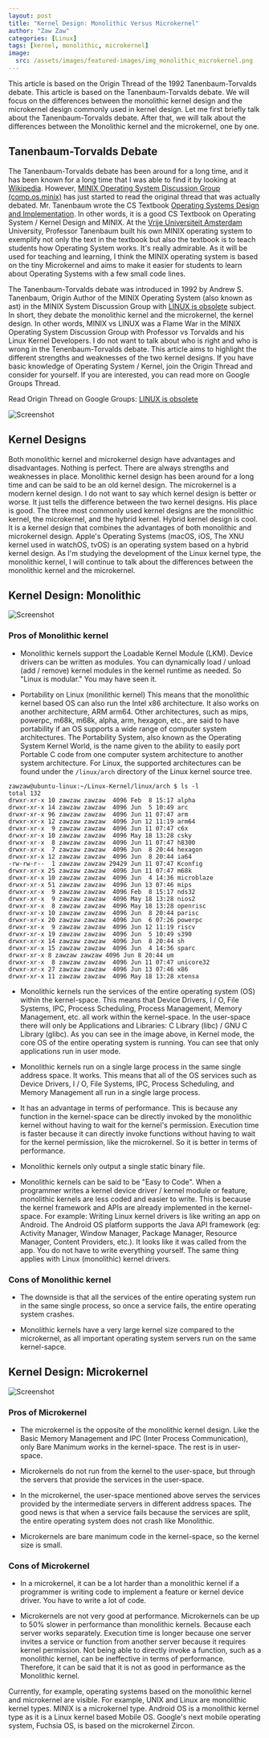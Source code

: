 ```yaml
---
layout: post
title: "Kernel Design: Monolithic Versus Microkernel"
author: "Zaw Zaw"
categories: [Linux]
tags: [kernel, monolithic, microkernel]
image:
  src: /assets/images/featured-images/img_monolithic_microkernel.png
---
```


This article is based on the Origin Thread of the 1992 Tanenbaum-Torvalds debate. This article is based on the Tanenbaum-Torvalds debate. We will focus on the differences between the monolithic kernel design and the microkernel design commonly used in kernel design. Let me first briefly talk about the Tanenbaum-Torvalds debate. After that, we will talk about the differences between the Monolithic kernel and the microkernel, one by one.

## Tanenbaum-Torvalds Debate

The Tanenbaum-Torvalds debate has been around for a long time, and it has been known for a long time that I was able to find it by looking at [Wikipedia](https://en.wikipedia.org/wiki/Tanenbaum%E2%80%93Torvalds_debate). However, [MINIX Operating System Discussion Group (comp.os.minix)](https://groups.google.com/g/comp.os.minix) has just started to read the original thread that was actually debated. Mr. Tanenbaum wrote the CS Textbook [Operating Systems Design and Implementation](https://www.amazon.com/Operating-Systems-Design-Implementation-3rd/dp/0131429388). In other words, it is a good CS Textbook on Operating System / Kernel Design and MINIX. At the [Vrije Universiteit Amsterdam](https://www.vu.nl/en) University, Professor Tanenbaum built his own MINIX operating system to exemplify not only the text in the textbook but also the textbook is to teach students how Operating System works. It's really admirable. As it will be used for teaching and learning, I think the MINIX operating system is based on the tiny Microkernel and aims to make it easier for students to learn about Operating Systems with a few small code lines.

The Tanenbaum-Torvalds debate was introduced in 1992 by Andrew S. Tanenbaum, Origin Author of the MINIX Operating System (also known as ast) in the MINIX System Discussion Group with [LINUX is obsolete](https://groups.google.com/g/comp.os.minix/c/wlhw16QWltI) subject. In short, they debate the monolithic kernel and the microkernel, the kernel design. In other words, MINIX vs LINUX was a Flame War in the MINIX Operating System Discussion Group with Professor vs Torvalds and his Linux Kernel Developers. I do not want to talk about who is right and who is wrong in the Tenenbaum-Torvalds debate. This article aims to highlight the different strengths and weaknesses of the two kernel designs. If you have basic knowledge of Operating System / Kernel, join the Origin Thread and consider for yourself. If you are interested, you can read more on Google Groups Thread.

Read Origin Thread on Google Groups: [LINUX is obsolete](https://groups.google.com/g/comp.os.minix/c/wlhw16QWltI)

![Screenshot](/assets/images/screenshots/img_screenshot_ast_torvalds_debate.png)

## Kernel Designs

Both monolithic kernel and microkernel design have advantages and disadvantages. Nothing is perfect. There are always strengths and weaknesses in place. Monolithic kernel design has been around for a long time and can be said to be an old kernel design. The microkernel is a modern kernel design. I do not want to say which kernel design is better or worse. It just tells the difference between the two kernel designs. His place is good. The three most commonly used kernel designs are the monolithic kernel, the microkernel, and the hybrid kernel. Hybrid kernel design is cool. It is a kernel design that combines the advantages of both monolithic and microkernel design. Apple's Operating Systems (macOS, iOS, The XNU kernel used in watchOS, tvOS) is an operating system based on a hybrid kernel design. As I'm studying the development of the Linux kernel type, the monolithic kernel, I will continue to talk about the differences between the monolithic kernel and the microkernel.

## Kernel Design: Monolithic

![Screenshot](/assets/images/screenshots/img_screenshot_monolithic.png)

### Pros of Monolithic kernel

- Monolithic kernels support the Loadable Kernel Module (LKM). Device drivers can be written as modules. You can dynamically load / unload (add / remove) kernel modules in the kernel runtime as needed. So "Linux is modular." You may have seen it.

- Portability on Linux (monilithic kernel) This means that the monolithic kernel based OS can also run the Intel x86 architecture. It also works on another architecture, ARM arm64. Other architectures, such as mips, powerpc, m68k, m68k, alpha, arm, hexagon, etc., are said to have portability if an OS supports a wide range of computer system architectures. The Portability System, also known as the Operating System Kernel World, is the name given to the ability to easily port Portable C code from one computer system architecture to another system architecture. For Linux, the supported architectures can be found under the `/linux/arch` directory of the Linux kernel source tree.

```
zawzaw@ubuntu-linux:~/Linux-Kernel/linux/arch $ ls -l
total 132
drwxr-xr-x 10 zawzaw zawzaw  4096 Feb  8 15:17 alpha
drwxr-xr-x 14 zawzaw zawzaw  4096 Jun  5 10:49 arc
drwxr-xr-x 96 zawzaw zawzaw  4096 Jun 11 07:47 arm
drwxr-xr-x 12 zawzaw zawzaw  4096 Jun 12 11:19 arm64
drwxr-xr-x  9 zawzaw zawzaw  4096 Jun 11 07:47 c6x
drwxr-xr-x 10 zawzaw zawzaw  4096 May 18 13:28 csky
drwxr-xr-x  8 zawzaw zawzaw  4096 Jun 11 07:47 h8300
drwxr-xr-x  7 zawzaw zawzaw  4096 Jun  8 20:44 hexagon
drwxr-xr-x 12 zawzaw zawzaw  4096 Jun  8 20:44 ia64
-rw-rw-r--  1 zawzaw zawzaw 29429 Jun 11 07:47 Kconfig
drwxr-xr-x 25 zawzaw zawzaw  4096 Jun 11 07:47 m68k
drwxr-xr-x 10 zawzaw zawzaw  4096 Jun  4 14:36 microblaze
drwxr-xr-x 51 zawzaw zawzaw  4096 Jun 13 07:46 mips
drwxr-xr-x  9 zawzaw zawzaw  4096 Feb  8 15:17 nds32
drwxr-xr-x  9 zawzaw zawzaw  4096 May 18 13:28 nios2
drwxr-xr-x  8 zawzaw zawzaw  4096 May 18 13:28 openrisc
drwxr-xr-x 10 zawzaw zawzaw  4096 Jun  8 20:44 parisc
drwxr-xr-x 20 zawzaw zawzaw  4096 Jun  6 07:26 powerpc
drwxr-xr-x  9 zawzaw zawzaw  4096 Jun 12 11:19 riscv
drwxr-xr-x 19 zawzaw zawzaw  4096 Jun  5 10:49 s390
drwxr-xr-x 14 zawzaw zawzaw  4096 Jun  8 20:44 sh
drwxr-xr-x 15 zawzaw zawzaw  4096 Jun  4 14:36 sparc
drwxr-xr-x 8 zawzaw zawzaw 4096 Jun 8 20:44 um
drwxr-xr-x  8 zawzaw zawzaw  4096 Jun 11 07:47 unicore32
drwxr-xr-x 27 zawzaw zawzaw  4096 Jun 13 07:46 x86
drwxr-xr-x 11 zawzaw zawzaw  4096 May 18 13:28 xtensa
```

- Monolithic kernels run the services of the entire operating system (OS) within the kernel-space. This means that Device Drivers, I / O, File Systems, IPC, Process Scheduling, Process Management, Memory Management, etc. all work within the kernel-space. In the user-space there will only be Applications and Libraries: C Library (libc) / GNU C Library (glibc). As you can see in the image above, in Kernel mode, the core OS of the entire operating system is running. You can see that only applications run in user mode.

- Monolithic kernels run on a single large process in the same single address space. It works. This means that all of the OS services such as Device Drivers, I / O, File Systems, IPC, Process Scheduling, and Memory Management all run in a single large process.

- It has an advantage in terms of performance. This is because any function in the kernel-space can be directly invoked by the monolithic kernel without having to wait for the kernel's permission. Execution time is faster because it can directly invoke functions without having to wait for the kernel permission, like the microkernel. So it is better in terms of performance.

- Monolithic kernels only output a single static binary file.

- Monolithic kernels can be said to be "Easy to Code". When a programmer writes a kernel device driver / kernel module or feature, monolithic kernels are less coded and easier to write. This is because the kernel framework and APIs are already implemented in the kernel-space. For example: Writing Linux kernel drivers is like writing an app on Android. The Android OS platform supports the Java API framework (eg: Activity Manager, Window Manager, Package Manager, Resource Manager, Content Providers, etc.). It looks like it was called from the app. You do not have to write everything yourself. The same thing applies with Linux (monolithic) kernel drivers.

### Cons of Monolithic kernel

- The downside is that all the services of the entire operating system run in the same single process, so once a service fails, the entire operating system crashes.

- Monolithic kernels have a very large kernel size compared to the microkernel, as all important operating system servers run on the same kernel-sapce.

## Kernel Design: Microkernel

![Screenshot](/assets/images/screenshots/img_screenshot_microkernel.png)

### Pros of Microkernel

- The microkernel is the opposite of the monolithic kernel design. Like the Basic Memory Management and IPC (Inter Process Communication), only Bare Manimum works in the kernel-space. The rest is in user-space.

- Microkernels do not run from the kernel to the user-space, but through the servers that provide the services in the user-space.

- In the microkernel, the user-space mentioned above serves the services provided by the intermediate servers in different address spaces. The good news is that when a service fails because the services are split, the entire operating system does not crash like Monolithic.

- Microkernels are bare manimum code in the kernel-space, so the kernel size is small.

### Cons of Microkernel

- In a microkernel, it can be a lot harder than a monolithic kernel if a programmer is writing code to implement a feature or kernel device driver. You have to write a lot of code.

- Microkernels are not very good at performance. Microkernels can be up to 50% slower in performance than monolithic kernels. Because each server works separately. Execution time is longer because one server invites a service or function from another server because it requires kernel permission. Not being able to directly invoke a function, such as a monolithic kernel, can be ineffective in terms of performance. Therefore, it can be said that it is not as good in performance as the Monolithic kernel.

Currently, for example, operating systems based on the monolithic kernel and microkernel are visible. For example, UNIX and Linux are monolithic kernel types. MINIX is a microkernel type. Android OS is a monolithic kernel type as it is a Linux kernel based Mobile OS. Google's next mobile operating system, Fuchsia OS, is based on the microkernel Zircon.
